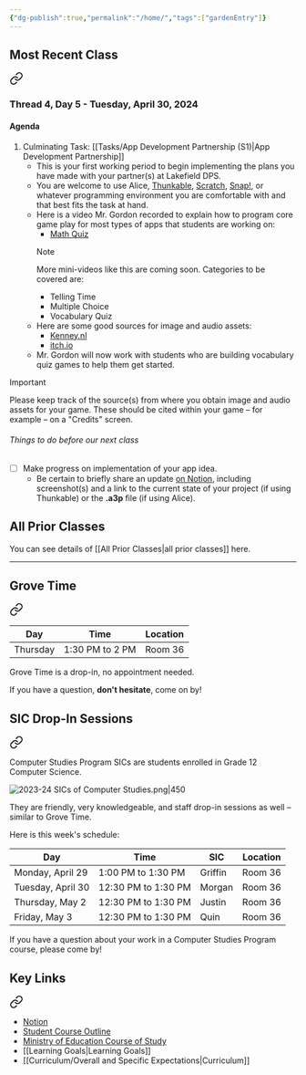 ```yaml
---
{"dg-publish":true,"permalink":"/home/","tags":["gardenEntry"]}
---
```


## Most Recent Class

<div class="transclusion internal-embed is-loaded"><a class="markdown-embed-link" href="/thread-4/day-5/" aria-label="Open link"><svg xmlns="http://www.w3.org/2000/svg" width="24" height="24" viewBox="0 0 24 24" fill="none" stroke="currentColor" stroke-width="2" stroke-linecap="round" stroke-linejoin="round" class="svg-icon lucide-link"><path d="M10 13a5 5 0 0 0 7.54.54l3-3a5 5 0 0 0-7.07-7.07l-1.72 1.71"></path><path d="M14 11a5 5 0 0 0-7.54-.54l-3 3a5 5 0 0 0 7.07 7.07l1.71-1.71"></path></svg></a><div class="markdown-embed">




### Thread 4, Day 5 - Tuesday, April 30, 2024
#### Agenda
1. Culminating Task: [[Tasks/App Development Partnership (S1)\|App Development Partnership]]
	- This is your first working period to begin implementing  the plans you have made with your partner(s) at Lakefield DPS.
	- You are welcome to use Alice, [Thunkable](https://thunkable.com), [Scratch](https://scratch.mit.edu), [Snap!](https://snap.berkeley.edu), or whatever programming environment you are comfortable with and that best fits the task at hand.
	- Here is a video Mr. Gordon recorded to explain how to program core game play for most types of apps that students are working on:
		- [Math Quiz](https://www.youtube.com/watch?v=ZFmUKV2IcPM)
		> [!NOTE]
		> More mini-videos like this are coming soon. Categories to be covered are:
		> - Telling Time
		> - Multiple Choice
		> - Vocabulary Quiz
	- Here are some good sources for image and audio assets:
		- [Kenney.nl](https://kenney.nl)
		- [itch.io](https://itch.io/game-assets/free/tag-2d)
	- Mr. Gordon will now work with students who are building vocabulary quiz games to help them get started.

> [!IMPORTANT]
> 
> Please keep track of the source(s) from where you obtain image and audio assets for your game. These should be cited within your game – for example – on a "Credits" screen.

###### Things to do before our next class
- [ ] Make progress on implementation of your app idea.
	- Be certain to briefly share an update [on Notion](https://notion.so), including screenshot(s) and a link to the current state of your project (if using Thunkable) or the **.a3p** file (if using Alice).

</div></div>
 
## All Prior Classes
You can see details of [[All Prior Classes\|all prior classes]] here.
___
## Grove Time

<div class="transclusion internal-embed is-loaded"><a class="markdown-embed-link" href="/grove-time/" aria-label="Open link"><svg xmlns="http://www.w3.org/2000/svg" width="24" height="24" viewBox="0 0 24 24" fill="none" stroke="currentColor" stroke-width="2" stroke-linecap="round" stroke-linejoin="round" class="svg-icon lucide-link"><path d="M10 13a5 5 0 0 0 7.54.54l3-3a5 5 0 0 0-7.07-7.07l-1.72 1.71"></path><path d="M14 11a5 5 0 0 0-7.54-.54l-3 3a5 5 0 0 0 7.07 7.07l1.71-1.71"></path></svg></a><div class="markdown-embed">




Day|Time|Location
-|-|-
Thursday|1:30 PM to 2 PM|Room 36

Grove Time is a drop-in, no appointment needed.

If you have a question, **don't hesitate**, come on by!

</div></div>

## SIC Drop-In Sessions

<div class="transclusion internal-embed is-loaded"><a class="markdown-embed-link" href="/sic-drop-in-sessions/" aria-label="Open link"><svg xmlns="http://www.w3.org/2000/svg" width="24" height="24" viewBox="0 0 24 24" fill="none" stroke="currentColor" stroke-width="2" stroke-linecap="round" stroke-linejoin="round" class="svg-icon lucide-link"><path d="M10 13a5 5 0 0 0 7.54.54l3-3a5 5 0 0 0-7.07-7.07l-1.72 1.71"></path><path d="M14 11a5 5 0 0 0-7.54-.54l-3 3a5 5 0 0 0 7.07 7.07l1.71-1.71"></path></svg></a><div class="markdown-embed">




Computer Studies Program SICs are students enrolled in Grade 12 Computer Science.

![2023-24 SICs of Computer Studies.png|450](/img/user/Media/2023-24%20SICs%20of%20Computer%20Studies.png)

They are friendly, very knowledgeable, and staff drop-in sessions as well – similar to Grove Time.

Here is this week's schedule:

Day|Time|SIC|Location
-|-|-|-
Monday, April 29|1:00 PM to 1:30 PM|Griffin|Room 36
Tuesday, April 30|12:30 PM to 1:30 PM|Morgan|Room 36
Thursday, May 2|12:30 PM to 1:30 PM|Justin|Room 36
Friday, May 3|12:30 PM to 1:30 PM|Quin|Room 36

If you have a question about your work in a Computer Studies Program course, please come by!

</div></div>

## Key Links

<div class="transclusion internal-embed is-loaded"><a class="markdown-embed-link" href="/key-links/" aria-label="Open link"><svg xmlns="http://www.w3.org/2000/svg" width="24" height="24" viewBox="0 0 24 24" fill="none" stroke="currentColor" stroke-width="2" stroke-linecap="round" stroke-linejoin="round" class="svg-icon lucide-link"><path d="M10 13a5 5 0 0 0 7.54.54l3-3a5 5 0 0 0-7.07-7.07l-1.72 1.71"></path><path d="M14 11a5 5 0 0 0-7.54-.54l-3 3a5 5 0 0 0 7.07 7.07l1.71-1.71"></path></svg></a><div class="markdown-embed">




- [Notion](https://notion.so)
- [Student Course Outline](https://bit.ly/lcscs23-g10-sco)
- [Ministry of Education Course of Study](https://bit.ly/lcscs23-g10-mco)
- [[Learning Goals\|Learning Goals]]
- [[Curriculum/Overall and Specific Expectations\|Curriculum]]

</div></div>
